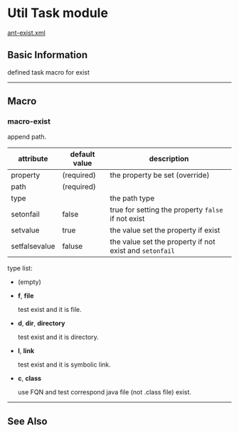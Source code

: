 Util Task module
================

[ant-exist.xml](/.ant/ant-exist.xml)

Basic Information
-----------------

defined task macro for exist

-------------------------------------------------------------------------------


Macro
-----

### macro-exist

append path.

attribute   | default value     | description
---------   | -------------     | -----------
property    | (required)        | the property be set (override)
path        | (required)        |
type        |                   | the path type
setonfail   | false             | true for setting the property `false` if not exist
setvalue    | true              | the value set the property if exist
setfalsevalue | faluse          | the value set the property if not exist and `setonfail`


type list:

* (empty)

* __f__, __file__

    test exist and it is file.

* __d__, __dir__, __directory__

    test exist and it is directory.

* __l__, __link__

    test exist and it is symbolic link.

* __c__, __class__

    use FQN and test correspond java file (not .class file) exist.

-------------------------------------------------------------------------------

See Also
--------

